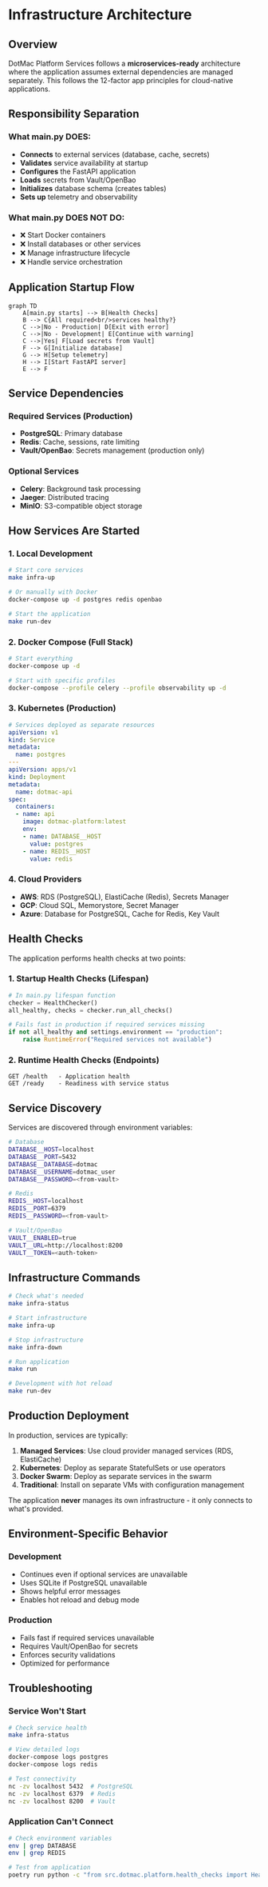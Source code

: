 # Infrastructure Architecture

## Overview

DotMac Platform Services follows a **microservices-ready** architecture where the application assumes external dependencies are managed separately. This follows the 12-factor app principles for cloud-native applications.

## Responsibility Separation

### What main.py DOES:
- **Connects** to external services (database, cache, secrets)
- **Validates** service availability at startup
- **Configures** the FastAPI application
- **Loads** secrets from Vault/OpenBao
- **Initializes** database schema (creates tables)
- **Sets up** telemetry and observability

### What main.py DOES NOT DO:
- ❌ Start Docker containers
- ❌ Install databases or other services
- ❌ Manage infrastructure lifecycle
- ❌ Handle service orchestration

## Application Startup Flow

```mermaid
graph TD
    A[main.py starts] --> B[Health Checks]
    B --> C{All required<br/>services healthy?}
    C -->|No - Production| D[Exit with error]
    C -->|No - Development| E[Continue with warning]
    C -->|Yes| F[Load secrets from Vault]
    F --> G[Initialize database]
    G --> H[Setup telemetry]
    H --> I[Start FastAPI server]
    E --> F
```

## Service Dependencies

### Required Services (Production)
- **PostgreSQL**: Primary database
- **Redis**: Cache, sessions, rate limiting
- **Vault/OpenBao**: Secrets management (production only)

### Optional Services
- **Celery**: Background task processing
- **Jaeger**: Distributed tracing
- **MinIO**: S3-compatible object storage

## How Services Are Started

### 1. Local Development

```bash
# Start core services
make infra-up

# Or manually with Docker
docker-compose up -d postgres redis openbao

# Start the application
make run-dev
```

### 2. Docker Compose (Full Stack)

```bash
# Start everything
docker-compose up -d

# Start with specific profiles
docker-compose --profile celery --profile observability up -d
```

### 3. Kubernetes (Production)

```yaml
# Services deployed as separate resources
apiVersion: v1
kind: Service
metadata:
  name: postgres
---
apiVersion: apps/v1
kind: Deployment
metadata:
  name: dotmac-api
spec:
  containers:
  - name: api
    image: dotmac-platform:latest
    env:
    - name: DATABASE__HOST
      value: postgres
    - name: REDIS__HOST
      value: redis
```

### 4. Cloud Providers

- **AWS**: RDS (PostgreSQL), ElastiCache (Redis), Secrets Manager
- **GCP**: Cloud SQL, Memorystore, Secret Manager
- **Azure**: Database for PostgreSQL, Cache for Redis, Key Vault

## Health Checks

The application performs health checks at two points:

### 1. Startup Health Checks (Lifespan)
```python
# In main.py lifespan function
checker = HealthChecker()
all_healthy, checks = checker.run_all_checks()

# Fails fast in production if required services missing
if not all_healthy and settings.environment == "production":
    raise RuntimeError("Required services not available")
```

### 2. Runtime Health Checks (Endpoints)
```
GET /health   - Application health
GET /ready    - Readiness with service status
```

## Service Discovery

Services are discovered through environment variables:

```bash
# Database
DATABASE__HOST=localhost
DATABASE__PORT=5432
DATABASE__DATABASE=dotmac
DATABASE__USERNAME=dotmac_user
DATABASE__PASSWORD=<from-vault>

# Redis
REDIS__HOST=localhost
REDIS__PORT=6379
REDIS__PASSWORD=<from-vault>

# Vault/OpenBao
VAULT__ENABLED=true
VAULT__URL=http://localhost:8200
VAULT__TOKEN=<auth-token>
```

## Infrastructure Commands

```bash
# Check what's needed
make infra-status

# Start infrastructure
make infra-up

# Stop infrastructure
make infra-down

# Run application
make run

# Development with hot reload
make run-dev
```

## Production Deployment

In production, services are typically:

1. **Managed Services**: Use cloud provider managed services (RDS, ElastiCache)
2. **Kubernetes**: Deploy as separate StatefulSets or use operators
3. **Docker Swarm**: Deploy as separate services in the swarm
4. **Traditional**: Install on separate VMs with configuration management

The application **never** manages its own infrastructure - it only connects to what's provided.

## Environment-Specific Behavior

### Development
- Continues even if optional services are unavailable
- Uses SQLite if PostgreSQL unavailable
- Shows helpful error messages
- Enables hot reload and debug mode

### Production
- Fails fast if required services unavailable
- Requires Vault/OpenBao for secrets
- Enforces security validations
- Optimized for performance

## Troubleshooting

### Service Won't Start
```bash
# Check service health
make infra-status

# View detailed logs
docker-compose logs postgres
docker-compose logs redis

# Test connectivity
nc -zv localhost 5432  # PostgreSQL
nc -zv localhost 6379  # Redis
nc -zv localhost 8200  # Vault
```

### Application Can't Connect
```bash
# Check environment variables
env | grep DATABASE
env | grep REDIS

# Test from application
poetry run python -c "from src.dotmac.platform.health_checks import HealthChecker; HealthChecker().get_summary()"
```